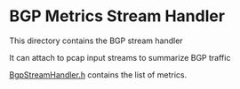 # BGP Metrics Stream Handler

This directory contains the BGP stream handler

It can attach to pcap input streams to summarize BGP traffic

[BgpStreamHandler.h](BgpStreamHandler.h) contains the list of metrics.

